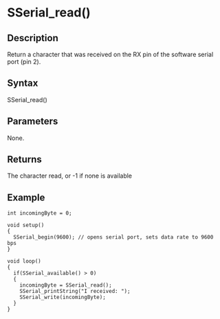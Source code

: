 # SSerial\_read() #

## Description ##
Return a character that was received on the RX pin of the software serial port (pin 2).

## Syntax ##
SSerial\_read()

## Parameters ##
None.

## Returns ##
The character read, or -1 if none is available

## Example ##
```
int incomingByte = 0;

void setup()
{
  SSerial_begin(9600); // opens serial port, sets data rate to 9600 bps
}

void loop()
{
  if(SSerial_available() > 0)
  {
    incomingByte = SSerial_read();
    SSerial_printString("I received: ");
    SSerial_write(incomingByte);
  }
}
```